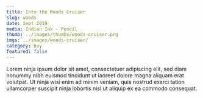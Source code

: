 ```yaml
---
title: Into the Woods Cruiser
slug: woods
date: Sept 2019
media: Indian Ink - Pencil
thumb: ../images/thumbs/woods-cruiser.png
imgs: ../images/woods-cruiser/
category: buy
featured: false
---
```


Lorem ninja ipsum dolor sit amet, consectetuer adipiscing elit, sed diam nonummy nibh euismod tincidunt ut laoreet dolore magna aliquam erat volutpat. Ut ninja wisi enim ad minim veniam, quis nostrud exerci tation ullamcorper suscipit ninja lobortis nisl ut aliquip ex ea commodo consequat.